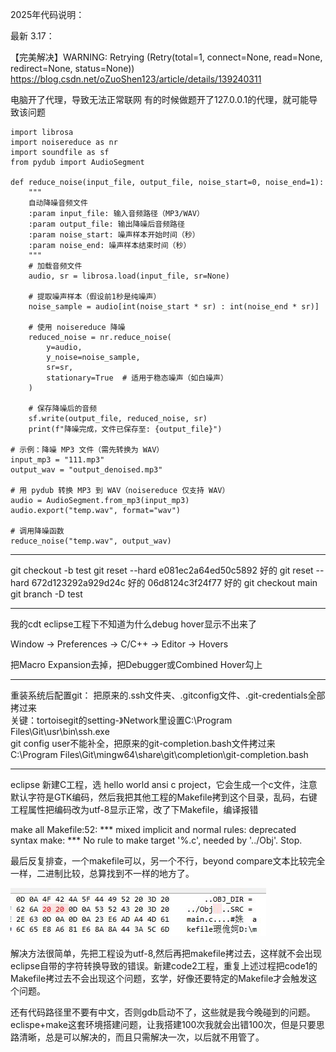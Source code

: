 2025年代码说明：

最新 3.17：

【完美解决】WARNING: Retrying (Retry(total=1, connect=None, read=None, redirect=None, status=None))
https://blog.csdn.net/oZuoShen123/article/details/139240311

电脑开了代理，导致无法正常联网
有的时候做题开了127.0.0.1的代理，就可能导致该问题

```
import librosa
import noisereduce as nr
import soundfile as sf
from pydub import AudioSegment

def reduce_noise(input_file, output_file, noise_start=0, noise_end=1):
    """
    自动降噪音频文件
    :param input_file: 输入音频路径（MP3/WAV）
    :param output_file: 输出降噪后音频路径
    :param noise_start: 噪声样本开始时间（秒）
    :param noise_end: 噪声样本结束时间（秒）
    """
    # 加载音频文件
    audio, sr = librosa.load(input_file, sr=None)
    
    # 提取噪声样本（假设前1秒是纯噪声）
    noise_sample = audio[int(noise_start * sr) : int(noise_end * sr)]
    
    # 使用 noisereduce 降噪
    reduced_noise = nr.reduce_noise(
        y=audio, 
        y_noise=noise_sample, 
        sr=sr,
        stationary=True  # 适用于稳态噪声（如白噪声）
    )
    
    # 保存降噪后的音频
    sf.write(output_file, reduced_noise, sr)
    print(f"降噪完成，文件已保存至: {output_file}")

# 示例：降噪 MP3 文件（需先转换为 WAV）
input_mp3 = "111.mp3" 
output_wav = "output_denoised.mp3"

# 用 pydub 转换 MP3 到 WAV（noisereduce 仅支持 WAV）
audio = AudioSegment.from_mp3(input_mp3)
audio.export("temp.wav", format="wav")

# 调用降噪函数
reduce_noise("temp.wav", output_wav)
```

--------
git checkout -b test
git reset --hard e081ec2a64ed50c5892  好的
git reset --hard 672d123292a929d24c 好的
06d8124c3f24f77 好的
git checkout main
git branch -D test

-------
我的cdt eclipse工程下不知道为什么debug hover显示不出来了

Window → Preferences → C/C++ → Editor → Hovers

把Macro Expansion去掉，把Debugger或Combined Hover勾上

-------
重装系统后配置git：
把原来的.ssh文件夹、.gitconfig文件、.git-credentials全部拷过来         
关键：tortoisegit的setting-》Network里设置C:\Program Files\Git\usr\bin\ssh.exe          
git config user不能补全，把原来的git-completion.bash文件拷过来         
C:\Program Files\Git\mingw64\share\git\completion\git-completion.bash      

---------
eclipse 新建C工程，选 hello world ansi c project，它会生成一个c文件，注意默认字符是GTK编码，然后我把其他工程的Makefile拷到这个目录，乱码，右键工程属性把编码改为utf-8显示正常，改了下Makefile，编译报错

make all 
Makefile:52: *** mixed implicit and normal rules: deprecated syntax
make: *** No rule to make target '%.c', needed by '../Obj'.  Stop.

最后反复排查，一个makefile可以，另一个不行，beyond compare文本比较完全一样，二进制比较，总算找到不一样的地方了。

![比较](../pic/sub2/error1.JPG)<br>

解决方法很简单，先把工程设为utf-8,然后再把makefile拷过去，这样就不会出现eclipse自带的字符转换导致的错误。新建code2工程，重复上述过程把code1的Makefile拷过去不会出现这个问题，玄学，好像还要特定的Makefile才会触发这个问题。



还有代码路径里不要有中文，否则gdb启动不了，这些就是我今晚碰到的问题。eclispe+make这套环境搭建问题，让我搭建100次我就会出错100次，但是只要思路清晰，总是可以解决的，而且只需解决一次，以后就不用管了。